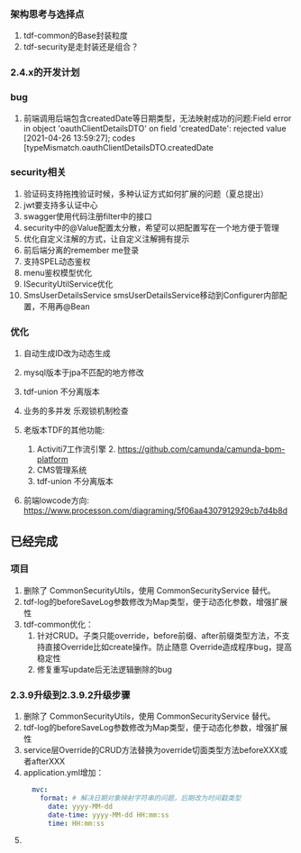 
### 架构思考与选择点
1. tdf-common的Base封装粒度
1. tdf-security是走封装还是组合？


### 2.4.x的开发计划
### bug
1. 前端调用后端包含createdDate等日期类型，无法映射成功的问题:Field error in object 'oauthClientDetailsDTO' on field 'createdDate': rejected value [2021-04-26 13:59:27]; codes [typeMismatch.oauthClientDetailsDTO.createdDate

### security相关
1. 验证码支持拖拽验证时候，多种认证方式如何扩展的问题（夏总提出）
1. jwt要支持多认证中心
1. swagger使用代码注册filter中的接口
1. security中的@Value配置太分散，希望可以把配置写在一个地方便于管理
1. 优化自定义注解的方式，让自定义注解拥有提示
1. 前后端分离的remember me登录
1. 支持SPEL动态鉴权
1. menu鉴权模型优化
1. ISecurityUtilService优化
1. SmsUserDetailsService smsUserDetailsService移动到Configurer内部配置，不用再@Bean

### 优化
1. 自动生成ID改为动态生成
1. mysql版本于jpa不匹配的地方修改
1. tdf-union 不分离版本

1. 业务的多并发 乐观锁机制检查
1. 老版本TDF的其他功能: 
   1.  Activiti7工作流引擎
       2.  https://github.com/camunda/camunda-bpm-platform
   2. CMS管理系统
   3. tdf-union 不分离版本
1. 前端lowcode方向: https://www.processon.com/diagraming/5f06aa4307912929cb7d4b8d


    
## 已经完成
### 项目
1. 删除了 CommonSecurityUtils，使用 CommonSecurityService 替代。
1. tdf-log的beforeSaveLog参数修改为Map类型，便于动态化参数，增强扩展性
1. tdf-common优化：
    1. 针对CRUD。子类只能override，before前缀、after前缀类型方法，不支持直接Override比如create操作。防止随意
    Override造成程序bug，提高稳定性
    1. 修复重写update后无法逻辑删除的bug
    
### 2.3.9升级到2.3.9.2升级步骤
1. 删除了 CommonSecurityUtils，使用 CommonSecurityService 替代。
1. tdf-log的beforeSaveLog参数修改为Map类型，便于动态化参数，增强扩展性
1. service层Override的CRUD方法替换为override切面类型方法beforeXXX或者afterXXX
1. application.yml增加：
    ```yaml
      mvc:
        format: # 解决日期对象映射字符串的问题，后期改为时间戳类型
          date: yyyy-MM-dd
          date-time: yyyy-MM-dd HH:mm:ss
          time: HH:mm:ss
    ```
1. 